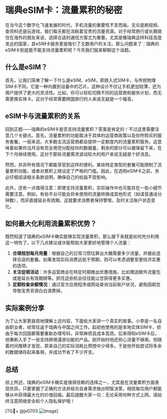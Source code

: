 # 瑞典eSIM卡：流量累积的秘密

在当今这个数字化飞速发展的时代，手机流量的重要性不言而喻。无论是刷视频、查资料还是玩游戏，我们每天都在消耗着宝贵的流量资源。对于经常旅行或长期居住在海外的朋友来说，选择合适的通信方案尤为重要。尤其是像瑞典这样科技高度发达的国家，其eSIM卡服务更是吸引了无数用户的关注。那么问题来了：瑞典的eSIM卡到底能不能支持流量累积呢？今天我们就来聊聊这个话题。

## 什么是eSIM？

首先，让我们简单了解一下什么是eSIM。eSIM，即嵌入式SIM卡，与传统物理SIM卡不同，它是一种内置到设备中的芯片。这种设计不仅让手机更加轻薄，还为用户提供了更大的灵活性。比如，你可以轻松切换不同的运营商和服务计划，而无需更换实体卡。这对于经常需要跨国旅行的人来说无疑是一个福音。

## eSIM卡与流量累积的关系

回到正题——瑞典的eSIM卡是否支持流量累积？答案是肯定的！不过这里需要注意几个关键点。首先，流量累积的功能取决于具体的运营商政策以及你所购买的服务套餐。一般来说，大多数主流运营商都会提供一定额度内的流量累积服务。这意味着如果你当月没有完全用完分配给你的数据量，剩余的部分可以被保留下来，在下个月继续使用。这对于那些流量需求波动较大的用户来说无疑是个好消息。

然而，并非所有情况下都能享受到这样的便利。某些特定类型的套餐可能限制了流量累积功能，或者对累积上限设定了严格的门槛。因此，在选购eSIM卡之前，务必仔细阅读相关条款说明，确保自己的权益不受影响。

此外，还有一点值得注意：即使支持流量累积，实际操作中也可能存在一些小细节需要注意。例如，有些平台可能会将未使用的流量转换成其他形式（如语音通话分钟数），而非直接延长有效期。这就要求消费者保持警惕，及时关注账户状态变化。

## 如何最大化利用流量累积优势？

既然知道了瑞典的eSIM卡确实能够实现流量累积，那么接下来就是如何充分利用这一特性了。以下几点建议或许能帮助大家更好地管理个人流量：

1. **合理规划每月用量**：根据自己的日常习惯估算出大概需要多少流量，并据此选择合适的套餐。如果发现实际消费远低于预期，则可以考虑调整至更经济实惠的选项。
2. **关注促销活动**：许多运营商会在特定时期推出优惠措施，比如赠送额外流量包或是延长有效期限等。抓住这些机会往往能让您获得更多实惠。
3. **定期检查余额情况**：通过官方应用程序或网站查询当前账户状况，避免因疏忽导致宝贵资源白白浪费掉。

## 实际案例分享

为了让大家更直观地理解上述内容，下面给大家讲一个真实的故事。小李是一名自由职业者，经常往返于瑞典与中国之间工作。起初他使用的是本地实体SIM卡，但由于每次回国都需要重新办理号码，非常麻烦且成本高昂。后来得知eSIM卡后，他果断入手了一张支持跨境漫游功能的产品。刚开始时他还担心流量不够用，但随着时间推移才发现，原来自己的实际消耗比预想中少得多。于是他开始尝试将多余的数据储存起来备用，并成功节省了不少开支。

## 总结

综上所述，瑞典的eSIM卡确实是值得信赖的选择之一，尤其是在流量累积方面表现优异。只要掌握了正确的方法并结合自身需求做出明智决策，相信每位用户都能够从中获得最大化的价值回报。最后提醒大家一句：无论采用何种方式上网，请始终注意网络安全和个人隐私保护哦！

[TG💪+ @jx0703 ![Image](https://github.com/user-attachments/assets/dbca1d08-cadb-493c-b0ec-ad6f7a83f270)]